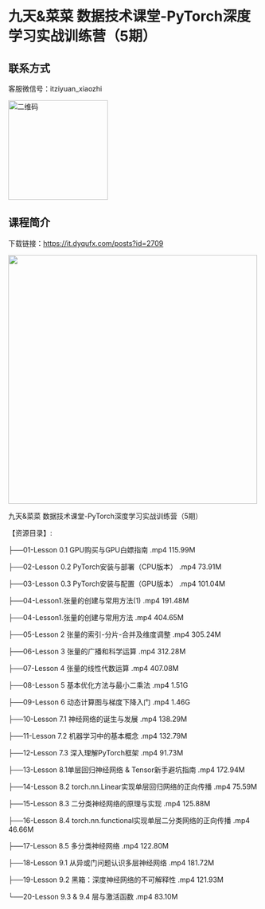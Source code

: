 # 九天&#038;菜菜 数据技术课堂-PyTorch深度学习实战训练营（5期）

## 联系方式

客服微信号：itziyuan_xiaozhi

<img src="https://ziyuanyun.oss-cn-guangzhou.aliyuncs.com/common/20240614073449/666b82192834a.jpg" width="200" height="200" alt="二维码">

## 课程简介

下载链接：https://it.dyqufx.com/posts?id=2709

<img src="https://ziyuanyun.oss-cn-guangzhou.aliyuncs.com/yun/20240515184234/6644919a09b3a.jpg" width="500" alt="">

  九天&amp;菜菜 数据技术课堂-PyTorch深度学习实战训练营（5期）



 【资源目录】:

 ├──01-Lesson 0.1 GPU购买与GPU白嫖指南 .mp4 115.99M

 ├──02-Lesson 0.2 PyTorch安装与部署（CPU版本） .mp4 73.91M

 ├──03-Lesson 0.3 PyTorch安装与配置（GPU版本） .mp4 101.04M

 ├──04-Lesson1.张量的创建与常用方法(1) .mp4 191.48M

 ├──04-Lesson1.张量的创建与常用方法 .mp4 404.65M

 ├──05-Lesson 2 张量的索引-分片-合并及维度调整 .mp4 305.24M

 ├──06-Lesson 3 张量的广播和科学运算 .mp4 312.28M

 ├──07-Lesson 4 张量的线性代数运算 .mp4 407.08M

 ├──08-Lesson 5 基本优化方法与最小二乘法 .mp4 1.51G

 ├──09-Lesson 6 动态计算图与梯度下降入门 .mp4 1.46G

 ├──10-Lesson 7.1 神经网络的诞生与发展 .mp4 138.29M

 ├──11-Lesson 7.2 机器学习中的基本概念 .mp4 132.79M

 ├──12-Lesson 7.3 深入理解PyTorch框架 .mp4 91.73M

 ├──13-Lesson 8.1单层回归神经网络 &amp; Tensor新手避坑指南 .mp4 172.94M

 ├──14-Lesson 8.2 torch.nn.Linear实现单层回归网络的正向传播 .mp4 75.59M

 ├──15-Lesson 8.3 二分类神经网络的原理与实现 .mp4 125.88M

 ├──16-Lesson 8.4 torch.nn.functional实现单层二分类网络的正向传播 .mp4 46.66M

 ├──17-Lesson 8.5 多分类神经网络 .mp4 122.80M

 ├──18-Lesson 9.1 从异或门问题认识多层神经网络 .mp4 181.72M

 ├──19-Lesson 9.2 黑箱：深度神经网络的不可解释性 .mp4 121.93M

 └──20-Lesson 9.3 &amp; 9.4 层与激活函数 .mp4 83.10M

  